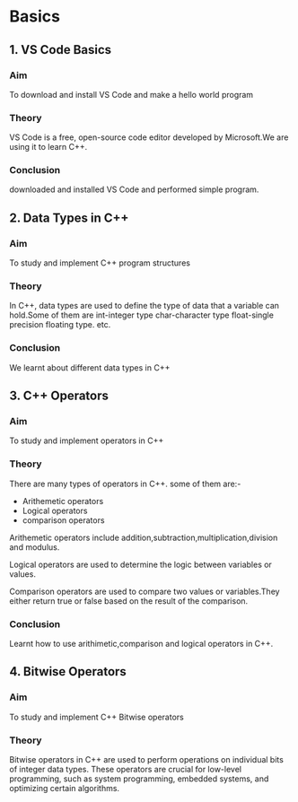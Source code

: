 # Basics
## 1. VS Code Basics
### Aim
To download and install VS Code and make a hello world program
### Theory
VS Code is a free, open-source code editor developed by Microsoft.We are using it to learn C++.
### Conclusion
downloaded and installed VS Code and performed simple program.
## 2. Data Types in C++
### Aim
To study and implement C++ program structures
### Theory
In C++, data types are used to define the type of data that a variable can hold.Some of them are
int-integer type
char-character type
float-single precision floating type. etc.
### Conclusion
We learnt about different data types in C++
## 3. C++ Operators
### Aim 
To study and implement operators in C++
### Theory
There are many types of operators in C++. some of them are:-
- Arithemetic operators
- Logical operators
- comparison operators
  
Arithemetic operators include addition,subtraction,multiplication,division and modulus.

Logical operators are used to determine the logic between variables or values.

Comparison operators are used to compare two values or variables.They either return true or false based on the result of the comparison.
### Conclusion 
Learnt how to use arithimetic,comparison and logical operators in C++.
## 4. Bitwise Operators
### Aim
To study and implement C++ Bitwise operators
### Theory
Bitwise operators in C++ are used to perform operations on individual bits of integer data types. These operators are crucial for low-level programming, such as system programming, embedded systems, and optimizing certain algorithms. 
